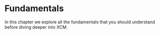 # Fundamentals
In this chapter we explore all the fundamentals that you should understand before diving deeper into XCM.
